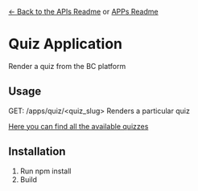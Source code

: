 [<- Back to the APIs Readme](../docs/README.md) or [APPs Readme](../README.md)

# Quiz Application

Render a quiz from the BC platform

## Usage

GET: /apps/quiz/<quiz_slug>
Renders a particular quiz

[Here you can find all the available quizzes](https://assets.breatheco.de/apis/quiz/all)

## Installation
 
1. Run npm install
2. Build